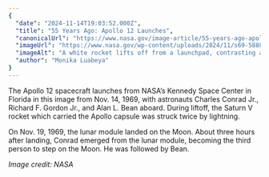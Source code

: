 ```yaml
---
{
  "date": "2024-11-14T19:03:52.000Z",
  "title": "55 Years Ago: Apollo 12 Launches",
  "canonicalUrl": "https://www.nasa.gov/image-article/55-years-ago-apollo-12-launches/",
  "imageUrl": "https://www.nasa.gov/wp-content/uploads/2024/11/s69-58883orig.jpg",
  "imageAlt": "A white rocket lifts off from a launchpad, contrasting against the dark blue sky. A column of flames casts a bright light on the bottom of the image, highlighting white vapor spreading outward. An orange gantry is visible behind the rocket.",
  "author": "Monika Luabeya"
}
---
```


The Apollo 12 spacecraft launches from NASA’s Kennedy Space Center in Florida in this image from Nov. 14, 1969, with astronauts Charles Conrad Jr., Richard F. Gordon Jr., and Alan L. Bean aboard. During liftoff, the Saturn V rocket which carried the Apollo capsule was struck twice by lightning.

On Nov. 19, 1969, the lunar module landed on the Moon. About three hours after landing, Conrad emerged from the lunar module, becoming the third person to step on the Moon. He was followed by Bean.

_Image credit: NASA_
